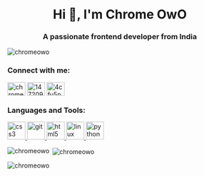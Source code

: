 <h1 align="center">Hi 👋, I'm Chrome OwO</h1>
<h3 align="center">A passionate frontend developer from India</h3>

<p align="left"> <img src="https://komarev.com/ghpvc/?username=chromeowo&label=Profile%20views&color=0e75b6&style=flat" alt="chromeowo" /> </p>

<h3 align="left">Connect with me:</h3>
<p align="left">
<a href="https://dev.to/chrome#4181" target="blank"><img align="center" src="https://cdn.jsdelivr.net/npm/simple-icons@3.0.1/icons/dev-dot-to.svg" alt="chrome#4181" height="30" width="40" /></a>
<a href="https://stackoverflow.com/users/14720975" target="blank"><img align="center" src="https://cdn.jsdelivr.net/npm/simple-icons@3.0.1/icons/stackoverflow.svg" alt="14720975" height="30" width="40" /></a>
<a href="https://discord.gg/4cfu5pPjkT" target="blank"><img align="center" src="https://cdn.jsdelivr.net/npm/simple-icons@3.0.1/icons/discord.svg" alt="4cfu5pPjkT" height="30" width="40" /></a>
</p>

<h3 align="left">Languages and Tools:</h3>
<p align="left"> <a href="https://www.w3schools.com/css/" target="_blank"> <img src="https://devicons.github.io/devicon/devicon.git/icons/css3/css3-original-wordmark.svg" alt="css3" width="40" height="40"/> </a> <a href="https://git-scm.com/" target="_blank"> <img src="https://www.vectorlogo.zone/logos/git-scm/git-scm-icon.svg" alt="git" width="40" height="40"/> </a> <a href="https://www.w3.org/html/" target="_blank"> <img src="https://devicons.github.io/devicon/devicon.git/icons/html5/html5-original-wordmark.svg" alt="html5" width="40" height="40"/> </a> <a href="https://www.linux.org/" target="_blank"> <img src="https://devicons.github.io/devicon/devicon.git/icons/linux/linux-original.svg" alt="linux" width="40" height="40"/> </a> <a href="https://www.python.org" target="_blank"> <img src="https://devicons.github.io/devicon/devicon.git/icons/python/python-original.svg" alt="python" width="40" height="40"/> </a> </p>

<p><img align="left" src="https://github-readme-stats.vercel.app/api/top-langs?username=chromeowo&show_icons=true&locale=en&layout=compact" alt="chromeowo" /></p>

<p>&nbsp;<img align="center" src="https://github-readme-stats.vercel.app/api?username=chromeowo&show_icons=true&locale=en" alt="chromeowo" /></p>

<p><img align="center" src="https://github-readme-streak-stats.herokuapp.com/?user=chromeowo&" alt="chromeowo" /></p>




